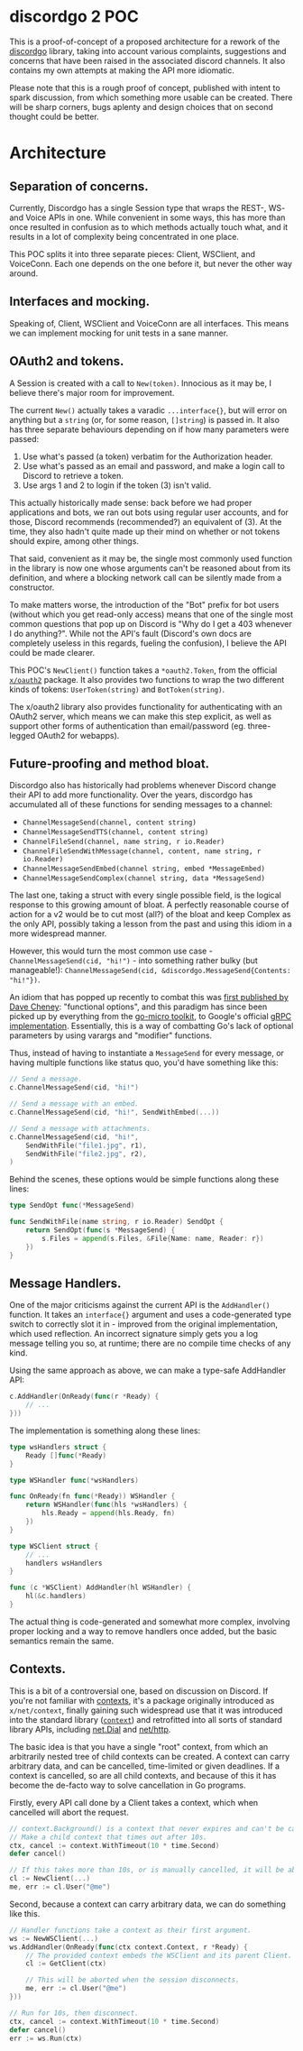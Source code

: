 discordgo 2 POC
===============

This is a proof-of-concept of a proposed architecture for a rework of the [discordgo](https://github.com/bwmarrin/discordgo) library, taking into account various complaints, suggestions and concerns that have been raised in the associated discord channels. It also contains my own attempts at making the API more idiomatic.

Please note that this is a rough proof of concept, published with intent to spark discussion, from which something more usable can be created. There will be sharp corners, bugs aplenty and design choices that on second thought could be better.

Architecture
============

Separation of concerns.
-----------------------

Currently, Discordgo has a single Session type that wraps the REST-, WS- and Voice APIs in one. While convenient in some ways, this has more than once resulted in confusion as to which methods actually touch what, and it results in a lot of complexity being concentrated in one place.

This POC splits it into three separate pieces: Client, WSClient, and VoiceConn. Each one depends on the one before it, but never the other way around.

Interfaces and mocking.
-----------------------

Speaking of, Client, WSClient and VoiceConn are all interfaces. This means we can implement mocking for unit tests in a sane manner.

OAuth2 and tokens.
------------------

A Session is created with a call to `New(token)`. Innocious as it may be, I believe there's major room for improvement.

The current `New()` actually takes a varadic `...interface{}`, but will error on anything but a `string` (or, for some reason, `[]string`) is passed in. It also has three separate behaviours depending on if how many parameters were passed:

1. Use what's passed (a token) verbatim for the Authorization header.
2. Use what's passed as an email and password, and make a login call to Discord to retrieve a token.
3. Use args 1 and 2 to login if the token (3) isn't valid.

This actually historically made sense: back before we had proper applications and bots, we ran out bots using regular user accounts, and for those, Discord recommends (recommended?) an equivalent of (3). At the time, they also hadn't quite made up their mind on whether or not tokens should expire, among other things.

That said, convenient as it may be, the single most commonly used function in the library is now one whose arguments can't be reasoned about from its definition, and where a blocking network call can be silently made from a constructor.

To make matters worse, the introduction of the "Bot" prefix for bot users (without which you get read-only access) means that one of the single most common questions that pop up on Discord is "Why do I get a 403 whenever I do anything?". While not the API's fault (Discord's own docs are completely useless in this regards, fueling the confusion), I believe the API could be made clearer.

This POC's `NewClient()` function takes a `*oauth2.Token`, from the official [`x/oauth2`](https://godoc.org/golang.org/x/oauth2) package. It also provides two functions to wrap the two different kinds of tokens: `UserToken(string)` and `BotToken(string)`.

The x/oauth2 library also provides functionality for authenticating with an OAuth2 server, which means we can make this step explicit, as well as support other forms of authentication than email/password (eg. three-legged OAuth2 for webapps).

Future-proofing and method bloat.
---------------------------------

Discordgo also has historically had problems whenever Discord change their API to add more functionality. Over the years, discordgo has accumulated all of these functions for sending messages to a channel:

* `ChannelMessageSend(channel, content string)`
* `ChannelMessageSendTTS(channel, content string)`
* `ChannelFileSend(channel, name string, r io.Reader)`
* `ChannelFileSendWithMessage(channel, content, name string, r io.Reader)`
* `ChannelMessageSendEmbed(channel string, embed *MessageEmbed)`
* `ChannelMessageSendComplex(channel string, data *MessageSend)`

The last one, taking a struct with every single possible field, is the logical response to this growing amount of bloat. A perfectly reasonable course of action for a v2 would be to cut most (all?) of the bloat and keep Complex as the only API, possibly taking a lesson from the past and using this idiom in a more widespread manner.

However, this would turn the most common use case - `ChannelMessageSend(cid, "hi!")` - into something rather bulky (but manageable!): `ChannelMessageSend(cid, &discordgo.MessageSend{Contents: "hi!"})`.

An idiom that has popped up recently to combat this was [first published by Dave Cheney](https://dave.cheney.net/2014/10/17/functional-options-for-friendly-apis): "functional options", and this paradigm has since been picked up by everything from the [go-micro toolkit](https://godoc.org/github.com/micro/go-micro/server#NewHandler), to Google's official [gRPC implementation](https://godoc.org/google.golang.org/grpc#ClientConn.Invoke). Essentially, this is a way of combatting Go's lack of optional parameters by using varargs and "modifier" functions.

Thus, instead of having to instantiate a `MessageSend` for every message, or having multiple functions like status quo, you'd have something like this:

```go
// Send a message.
c.ChannelMessageSend(cid, "hi!")

// Send a message with an embed.
c.ChannelMessageSend(cid, "hi!", SendWithEmbed(...))

// Send a message with attachments.
c.ChannelMessageSend(cid, "hi!",
    SendWithFile("file1.jpg", r1),
    SendWithFile("file2.jpg", r2),
)
```

Behind the scenes, these options would be simple functions along these lines:

```go
type SendOpt func(*MessageSend)

func SendWithFile(name string, r io.Reader) SendOpt {
    return SendOpt(func(s *MessageSend) {
        s.Files = append(s.Files, &File{Name: name, Reader: r})
    })
}
```

Message Handlers.
-----------------

One of the major criticisms against the current API is the `AddHandler()` function. It takes an `interface{}` argument and uses a code-generated type switch to correctly slot it in - improved from the original implementation, which used reflection. An incorrect signature simply gets you a log message telling you so, at runtime; there are no compile time checks of any kind.

Using the same approach as above, we can make a type-safe AddHandler API:

```go
c.AddHandler(OnReady(func(r *Ready) {
    // ...
}))
```

The implementation is something along these lines:

```go
type wsHandlers struct {
    Ready []func(*Ready)
}

type WSHandler func(*wsHandlers)

func OnReady(fn func(*Ready)) WSHandler {
    return WSHandler(func(hls *wsHandlers) {
        hls.Ready = append(hls.Ready, fn)
    })
}

type WSClient struct {
    // ...
    handlers wsHandlers
}

func (c *WSClient) AddHandler(hl WSHandler) {
    hl(&c.handlers)
}
```

The actual thing is code-generated and somewhat more complex, involving proper locking and a way to remove handlers once added, but the basic semantics remain the same.

Contexts.
---------

This is a bit of a controversial one, based on discussion on Discord. If you're not familiar with [contexts](https://blog.golang.org/context), it's a package originally introduced as `x/net/context`, finally gaining such widespread use that it was introduced into the standard library ([`context`](https://godoc.org/context)) and retrofitted into all sorts of standard library APIs, including [net.Dial](https://godoc.org/net#Dialer.DialContext) and [net/http](https://godoc.org/net/http#Request.WithContext).

The basic idea is that you have a single "root" context, from which an arbitrarily nested tree of child contexts can be created. A context can carry arbitrary data, and can be cancelled, time-limited or given deadlines. If a context is cancelled, so are all child contexts, and because of this it has become the de-facto way to solve cancellation in Go programs.

Firstly, every API call done by a Client takes a context, which when cancelled will abort the request.

```go
// context.Background() is a context that never expires and can't be cancelled.
// Make a child context that times out after 10s.
ctx, cancel := context.WithTimeout(10 * time.Second)
defer cancel()

// If this takes more than 10s, or is manually cancelled, it will be aborted.
cl := NewClient(...)
me, err := cl.User("@me")
```

Second, because a context can carry arbitrary data, we can do something like this.

```go
// Handler functions take a context as their first argument.
ws := NewWSClient(...)
ws.AddHandler(OnReady(func(ctx context.Context, r *Ready) {
    // The provided context embeds the WSClient and its parent Client.
    cl := GetClient(ctx)

    // This will be aborted when the session disconnects.
    me, err := cl.User("@me")
}))

// Run for 10s, then disconnect.
ctx, cancel := context.WithTimeout(10 * time.Second)
defer cancel()
err := ws.Run(ctx)
```
